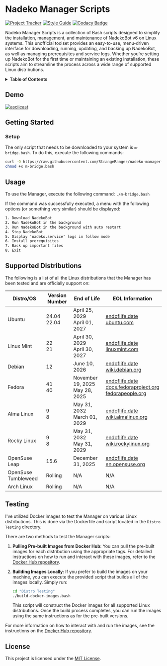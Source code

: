# Nadeko Manager Scripts

[![Project Tracker](https://img.shields.io/badge/repo%20status-Project%20Tracker-lightgrey)](https://hthompson.dev/project-tracker#project-297718786)
[![Style Guide](https://img.shields.io/badge/code%20style-Style%20Guide-blueviolet)](https://bsg.hthompson.dev/)
[![Codacy Badge](https://app.codacy.com/project/badge/Grade/63b063408cea4065a5dbe8e7ba8fdfd2)](https://www.codacy.com/gh/StrangeRanger/nadeko-manager-scripts/dashboard?utm_source=github.com&utm_medium=referral&utm_content=StrangeRanger/nadeko-manager-scripts&utm_campaign=Badge_Grade)

Nadeko Manager Scripts is a collection of Bash scripts designed to simplify the installation, management, and maintenance of [NadekoBot](https://github.com/nadeko-bot/nadekobot) v6 on Linux systems. This unofficial toolset provides an easy-to-use, menu-driven interface for downloading, running, updating, and backing up NadekoBot, as well as managing prerequisites and service logs. Whether you’re setting up NadekoBot for the first time or maintaining an existing installation, these scripts aim to streamline the process across a wide range of supported Linux distributions.

<details>
<summary><strong>Table of Contents</strong></summary>

- [Nadeko Manager Scripts](#nadeko-manager-scripts)
  - [Demo](#demo)
  - [Getting Started](#getting-started)
    - [Setup](#setup)
  - [Usage](#usage)
  - [Supported Distributions](#supported-distributions)
  - [Testing](#testing)
  - [License](#license)

</details>

## Demo

[![asciicast](https://asciinema.hthompson.dev/a/3.svg)](https://asciinema.hthompson.dev/a/3)

## Getting Started

### Setup

The only script that needs to be downloaded to your system is `m-bridge.bash`. To do this, execute the following commands:

```bash
curl -O https://raw.githubusercontent.com/StrangeRanger/nadeko-manager-scripts/main/m-bridge.bash
chmod +x m-bridge.bash
```

## Usage

To use the Manager, execute the following command: `./m-bridge.bash`

If the command was successfully executed, a menu with the following options (or something very similar) should be displayed:

```txt
1. Download NadekoBot
2. Run NadekoBot in the background
3. Run NadekoBot in the background with auto restart
4. Stop NadekoBot
5. Display 'nadeko.service' logs in follow mode
6. Install prerequisites
7. Back up important files
8. Exit
```

## Supported Distributions

The following is a list of all the Linux distributions that the Manager has been tested and are officially support on:

| Distro/OS           | Version Number | End of Life                       | EOL Information                                                                                                                                                                                        |
| ------------------- | -------------- | --------------------------------- | ------------------------------------------------------------------------------------------------------------------------------------------------------------------------------------------------------ |
| Ubuntu              | 24.04<br>22.04 | April 25, 2029<br>April 01, 2027  | [endoflife.date](https://endoflife.date/ubuntu)<br>[ubuntu.com](https://ubuntu.com/about/release-cycle)                                                                                                |
| Linux Mint          | 22<br>21       | April 30, 2029<br>April 30, 2027  | [endoflife.date](https://endoflife.date/linuxmint)<br>[linuxmint.com](https://linuxmint.com/download_all.php)                                                                                          |
| Debian              | 12             | June 10, 2026                     | [endoflife.date](https://endoflife.date/debian)<br>[wiki.debian.org](https://wiki.debian.org/DebianReleases)                                                                                           |
| Fedora              | 41<br>40       | November 19, 2025<br>May 28, 2025 | [endoflife.date](https://endoflife.date/fedora)<br>[docs.fedoraproject.org](https://docs.fedoraproject.org/en-US/releases/lifecycle/)<br>[fedorapeople.org](https://fedorapeople.org/groups/schedule/) |
| Alma Linux          | 9<br>8         | May 31, 2032<br>March 01, 2029    | [endoflife.date](https://endoflife.date/almalinux)<br>[wiki.almalinux.org](https://wiki.almalinux.org/release-notes/)                                                                                  |
| Rocky Linux         | 9<br>8         | May 31, 2032<br>May 31, 2029      | [endoflife.date](https://endoflife.date/rockylinux)<br>[wiki.rockylinux.org](https://wiki.rockylinux.org/rocky/version/)                                                                               |
| OpenSuse Leap       | 15.6           | December 31, 2025                 | [endoflife.date](https://endoflife.date/opensuse)<br>[en.opensuse.org](https://en.opensuse.org/Lifetime)                                                                                               |
| OpenSuse Tumbleweed | Rolling        | N/A                               | N/A                                                                                                                                                                                                    |
| Arch Linux          | Rolling        | N/A                               | N/A                                                                                                                                                                                                    |

## Testing

I've utilized Docker images to test the Manager on various Linux distributions. This is done via the Dockerfile and script located in the `Distro Testing` directory.

There are two methods to test the Manager scripts:

1. **Pulling Pre-built Images from Docker Hub**: You can pull the pre-built images for each distribution using the appropriate tags. For detailed instructions on how to run and interact with these images, refer to the [Docker Hub repository](https://hub.docker.com/r/strangeranger/nadeko-manager-testing).
2. **Building Images Locally**: If you prefer to build the images on your machine, you can execute the provided script that builds all of the images locally. Simply run:

   ```bash
   cd "Distro Testing"
   ./build-docker-images.bash
   ```

   This script will construct the Docker images for all supported Linux distributions. Once the build process completes, you can run the images using the same instructions as for the pre-built versions.

For more information on how to interact with and run the images, see the instructions on the [Docker Hub repository](https://hub.docker.com/r/strangeranger/nadeko-manager-testing).

## License

This project is licensed under the [MIT License](LICENSE).
